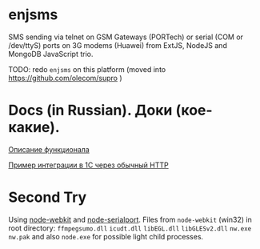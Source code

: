 enjsms
======

SMS sending via telnet on GSM Gateways (PORTech) or serial (COM or /dev/ttyS) ports on 3G modems (Huawei) from ExtJS, NodeJS and MongoDB JavaScript trio.

TODO: redo `enjsms` on this platform (moved into https://github.com/olecom/supro )

Docs (in Russian). Доки (кое-какие).
======

[Описание функционала](http://dela.by/ftp/enjsms/SMS_Russian.pdf)

[Пример интеграции в 1С через обычный HTTP](http://dela.by/ftp/enjsms/SMS_1C_connection.pdf)

Second Try
==========

Using [node-webkit](https://github.com/rogerwang/node-webkit) and [node-serialport](https://github.com/voodootikigod/node-serialport).
Files from `node-webkit` (win32) in root directory:
`ffmpegsumo.dll` `icudt.dll` `libEGL.dll` `libGLESv2.dll`
`nw.exe` `nw.pak`
and also `node.exe` for possible light child processes.
